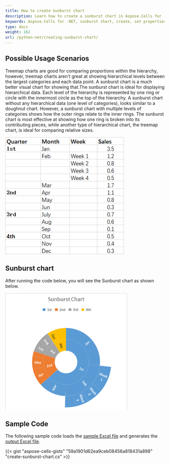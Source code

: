 ```yaml
---
title: How to create Sunburst chart
description: Learn how to create a sunburst chart in Aspose.Cells for .NET, a chart that presents data in a circle. Our guide will help you set up various properties and formatting of your chart, including data labels, legends, colors, and more.
keywords: Aspose.Cells for .NET, sunburst chart, create, set properties, data labels, legend, format, color, circle, data rendering.
type: docs
weight: 162
url: /python-net/creating-sunburst-chart/
---
```


## **Possible Usage Scenarios**
Treemap charts are good for comparing proportions within the hierarchy, however, treemap charts aren't great at showing hierarchical levels between the largest categories and each data point. A sunburst chart is a much better visual chart for showing that.The sunburst chart is ideal for displaying hierarchical data. Each level of the hierarchy is represented by one ring or circle with the innermost circle as the top of the hierarchy. A sunburst chart without any hierarchical data (one level of categories), looks similar to a doughnut chart. However, a sunburst chart with multiple levels of categories shows how the outer rings relate to the inner rings. The sunburst chart is most effective at showing how one ring is broken into its contributing pieces, while another type of hierarchical chart, the treemap chart, is ideal for comparing relative sizes.

![todo:image_alt_text](sample.png)
## **Sunburst chart**
After running the code below, you will see the Sunburst chart as shown below.

![todo:image_alt_text](result.png)
## **Sample Code**
The following sample code loads the [sample Excel file](sunburst.xlsx) and generates the [output Excel file](out.xlsx).

{{< gist "aspose-cells-gists" "59a1901d62ea9ceb08456a818431a898" "create-sunburst-chart.cs" >}}
